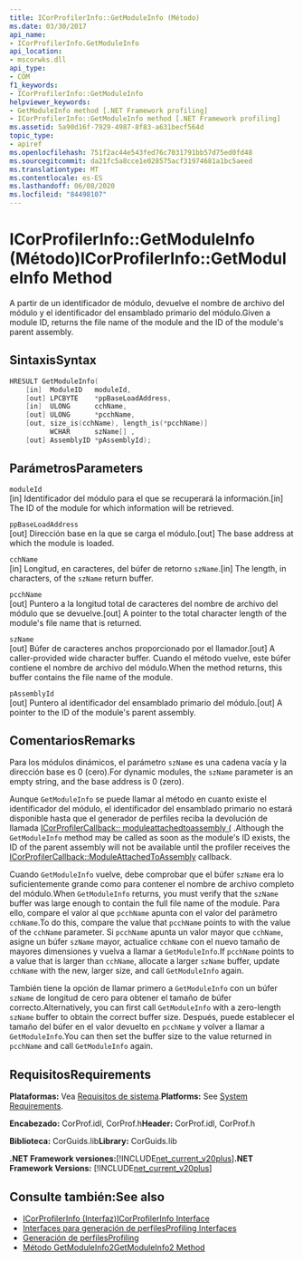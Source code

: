 ```yaml
---
title: ICorProfilerInfo::GetModuleInfo (Método)
ms.date: 03/30/2017
api_name:
- ICorProfilerInfo.GetModuleInfo
api_location:
- mscorwks.dll
api_type:
- COM
f1_keywords:
- ICorProfilerInfo::GetModuleInfo
helpviewer_keywords:
- GetModuleInfo method [.NET Framework profiling]
- ICorProfilerInfo::GetModuleInfo method [.NET Framework profiling]
ms.assetid: 5a90d16f-7929-4987-8f83-a631becf564d
topic_type:
- apiref
ms.openlocfilehash: 751f2ac44e543fed76c7031791bb57d75ed0fd48
ms.sourcegitcommit: da21fc5a8cce1e028575acf31974681a1bc5aeed
ms.translationtype: MT
ms.contentlocale: es-ES
ms.lasthandoff: 06/08/2020
ms.locfileid: "84498107"
---
```

# <a name="icorprofilerinfogetmoduleinfo-method"></a><span data-ttu-id="7e6c3-102">ICorProfilerInfo::GetModuleInfo (Método)</span><span class="sxs-lookup"><span data-stu-id="7e6c3-102">ICorProfilerInfo::GetModuleInfo Method</span></span>
<span data-ttu-id="7e6c3-103">A partir de un identificador de módulo, devuelve el nombre de archivo del módulo y el identificador del ensamblado primario del módulo.</span><span class="sxs-lookup"><span data-stu-id="7e6c3-103">Given a module ID, returns the file name of the module and the ID of the module's parent assembly.</span></span>  
  
## <a name="syntax"></a><span data-ttu-id="7e6c3-104">Sintaxis</span><span class="sxs-lookup"><span data-stu-id="7e6c3-104">Syntax</span></span>  
  
```cpp  
HRESULT GetModuleInfo(  
    [in]  ModuleID   moduleId,  
    [out] LPCBYTE    *ppBaseLoadAddress,  
    [in]  ULONG      cchName,  
    [out] ULONG      *pcchName,  
    [out, size_is(cchName), length_is(*pcchName)]  
          WCHAR      szName[] ,  
    [out] AssemblyID *pAssemblyId);  
```  
  
## <a name="parameters"></a><span data-ttu-id="7e6c3-105">Parámetros</span><span class="sxs-lookup"><span data-stu-id="7e6c3-105">Parameters</span></span>  
 `moduleId`  
 <span data-ttu-id="7e6c3-106">[in] Identificador del módulo para el que se recuperará la información.</span><span class="sxs-lookup"><span data-stu-id="7e6c3-106">[in] The ID of the module for which information will be retrieved.</span></span>  
  
 `ppBaseLoadAddress`  
 <span data-ttu-id="7e6c3-107">[out] Dirección base en la que se carga el módulo.</span><span class="sxs-lookup"><span data-stu-id="7e6c3-107">[out] The base address at which the module is loaded.</span></span>  
  
 `cchName`  
 <span data-ttu-id="7e6c3-108">[in] Longitud, en caracteres, del búfer de retorno `szName`.</span><span class="sxs-lookup"><span data-stu-id="7e6c3-108">[in] The length, in characters, of the `szName` return buffer.</span></span>  
  
 `pcchName`  
 <span data-ttu-id="7e6c3-109">[out] Puntero a la longitud total de caracteres del nombre de archivo del módulo que se devuelve.</span><span class="sxs-lookup"><span data-stu-id="7e6c3-109">[out] A pointer to the total character length of the module's file name that is returned.</span></span>  
  
 `szName`  
 <span data-ttu-id="7e6c3-110">[out] Búfer de caracteres anchos proporcionado por el llamador.</span><span class="sxs-lookup"><span data-stu-id="7e6c3-110">[out] A caller-provided wide character buffer.</span></span> <span data-ttu-id="7e6c3-111">Cuando el método vuelve, este búfer contiene el nombre de archivo del módulo.</span><span class="sxs-lookup"><span data-stu-id="7e6c3-111">When the method returns, this buffer contains the file name of the module.</span></span>  
  
 `pAssemblyId`  
 <span data-ttu-id="7e6c3-112">[out] Puntero al identificador del ensamblado primario del módulo.</span><span class="sxs-lookup"><span data-stu-id="7e6c3-112">[out] A pointer to the ID of the module's parent assembly.</span></span>  
  
## <a name="remarks"></a><span data-ttu-id="7e6c3-113">Comentarios</span><span class="sxs-lookup"><span data-stu-id="7e6c3-113">Remarks</span></span>  
 <span data-ttu-id="7e6c3-114">Para los módulos dinámicos, el parámetro `szName` es una cadena vacía y la dirección base es 0 (cero).</span><span class="sxs-lookup"><span data-stu-id="7e6c3-114">For dynamic modules, the `szName` parameter is an empty string, and the base address is 0 (zero).</span></span>  
  
 <span data-ttu-id="7e6c3-115">Aunque `GetModuleInfo` se puede llamar al método en cuanto existe el identificador del módulo, el identificador del ensamblado primario no estará disponible hasta que el generador de perfiles reciba la devolución de llamada [ICorProfilerCallback:: moduleattachedtoassembly (](icorprofilercallback-moduleattachedtoassembly-method.md) .</span><span class="sxs-lookup"><span data-stu-id="7e6c3-115">Although the `GetModuleInfo` method may be called as soon as the module's ID exists, the ID of the parent assembly will not be available until the profiler receives the [ICorProfilerCallback::ModuleAttachedToAssembly](icorprofilercallback-moduleattachedtoassembly-method.md) callback.</span></span>  
  
 <span data-ttu-id="7e6c3-116">Cuando `GetModuleInfo` vuelve, debe comprobar que el búfer `szName` era lo suficientemente grande como para contener el nombre de archivo completo del módulo.</span><span class="sxs-lookup"><span data-stu-id="7e6c3-116">When `GetModuleInfo` returns, you must verify that the `szName` buffer was large enough to contain the full file name of the module.</span></span> <span data-ttu-id="7e6c3-117">Para ello, compare el valor al que `pcchName` apunta con el valor del parámetro `cchName`.</span><span class="sxs-lookup"><span data-stu-id="7e6c3-117">To do this, compare the value that `pcchName` points to with the value of the `cchName` parameter.</span></span> <span data-ttu-id="7e6c3-118">Si `pcchName` apunta un valor mayor que `cchName`, asigne un búfer `szName` mayor, actualice `cchName` con el nuevo tamaño de mayores dimensiones y vuelva a llamar a `GetModuleInfo`.</span><span class="sxs-lookup"><span data-stu-id="7e6c3-118">If `pcchName` points to a value that is larger than `cchName`, allocate a larger `szName` buffer, update `cchName` with the new, larger size, and call `GetModuleInfo` again.</span></span>  
  
 <span data-ttu-id="7e6c3-119">También tiene la opción de llamar primero a `GetModuleInfo` con un búfer `szName` de longitud de cero para obtener el tamaño de búfer correcto.</span><span class="sxs-lookup"><span data-stu-id="7e6c3-119">Alternatively, you can first call `GetModuleInfo` with a zero-length `szName` buffer to obtain the correct buffer size.</span></span> <span data-ttu-id="7e6c3-120">Después, puede establecer el tamaño del búfer en el valor devuelto en `pcchName` y volver a llamar a `GetModuleInfo`.</span><span class="sxs-lookup"><span data-stu-id="7e6c3-120">You can then set the buffer size to the value returned in `pcchName` and call `GetModuleInfo` again.</span></span>  
  
## <a name="requirements"></a><span data-ttu-id="7e6c3-121">Requisitos</span><span class="sxs-lookup"><span data-stu-id="7e6c3-121">Requirements</span></span>  
 <span data-ttu-id="7e6c3-122">**Plataformas:** Vea [Requisitos de sistema](../../get-started/system-requirements.md).</span><span class="sxs-lookup"><span data-stu-id="7e6c3-122">**Platforms:** See [System Requirements](../../get-started/system-requirements.md).</span></span>  
  
 <span data-ttu-id="7e6c3-123">**Encabezado:** CorProf.idl, CorProf.h</span><span class="sxs-lookup"><span data-stu-id="7e6c3-123">**Header:** CorProf.idl, CorProf.h</span></span>  
  
 <span data-ttu-id="7e6c3-124">**Biblioteca:** CorGuids.lib</span><span class="sxs-lookup"><span data-stu-id="7e6c3-124">**Library:** CorGuids.lib</span></span>  
  
 <span data-ttu-id="7e6c3-125">**.NET Framework versiones:**[!INCLUDE[net_current_v20plus](../../../../includes/net-current-v20plus-md.md)]</span><span class="sxs-lookup"><span data-stu-id="7e6c3-125">**.NET Framework Versions:** [!INCLUDE[net_current_v20plus](../../../../includes/net-current-v20plus-md.md)]</span></span>  
  
## <a name="see-also"></a><span data-ttu-id="7e6c3-126">Consulte también:</span><span class="sxs-lookup"><span data-stu-id="7e6c3-126">See also</span></span>

- [<span data-ttu-id="7e6c3-127">ICorProfilerInfo (Interfaz)</span><span class="sxs-lookup"><span data-stu-id="7e6c3-127">ICorProfilerInfo Interface</span></span>](icorprofilerinfo-interface.md)
- [<span data-ttu-id="7e6c3-128">Interfaces para generación de perfiles</span><span class="sxs-lookup"><span data-stu-id="7e6c3-128">Profiling Interfaces</span></span>](profiling-interfaces.md)
- [<span data-ttu-id="7e6c3-129">Generación de perfiles</span><span class="sxs-lookup"><span data-stu-id="7e6c3-129">Profiling</span></span>](index.md)
- [<span data-ttu-id="7e6c3-130">Método GetModuleInfo2</span><span class="sxs-lookup"><span data-stu-id="7e6c3-130">GetModuleInfo2 Method</span></span>](icorprofilerinfo3-getmoduleinfo2-method.md)
